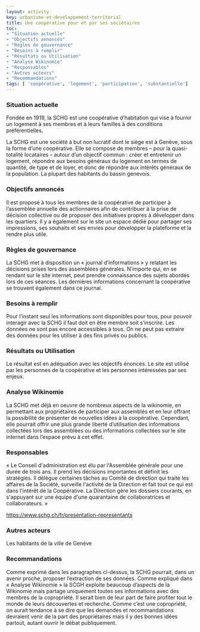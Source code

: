 ```yaml
---
layout: activity
key: urbanisme-et-developpement-territorial
title: Une coopérative pour et par ses sociétaires
toc:
- "Situation actuelle"
- "Objectifs annoncés"
- "Règles de gouvernance"
- "Besoins à remplir"
- "Résultats ou Utilisation"
- "Analyse Wikinomie"
- "Responsables"
- "Autres acteurs"
- "Recommandations"
tags: [ 'coopérative', 'logement', 'participation', 'substantielle']
---
```


### Situation actuelle

Fondée en 1919, la SCHG est une coopérative d’habitation qui vise à fournir un logement à ses membres et à leurs familles à des conditions préférentielles.

La SCHG est une société à but non lucratif dont le siège est à Genève, sous la forme d’une coopérative. Elle se compose de membres – pour la quasi-totalité locataires – autour d’un objectif commun : créer et entretenir un logement, répondre aux besoins généraux du logement en termes de quantité, de type et de loyer, et donc de répondre aux intérêts généraux de la population. La plupart des habitants du bassin genevois.


### Objectifs annoncés

Il est proposé à tous les membres de la coopérative de participer à l’assemblée annuelle des actionnaires afin de contribuer à la prise de décision collective ou de proposer des initiatives propres à développer dans les quartiers.
Il y a également sur le site un espace dédié pour partager ses impressions, ses souhaits et ses envies pour développer la plateforme et la rendre plus utile.


### Règles de gouvernance

La SCHG met à disposition un « journal d’informations » y relatant les décisions prises lors des assemblées générales. N’importe qui, en se rendant sur le site internet, peut prendre connaissance des sujets abordés lors de ces séances. Les dernières informations concernant la coopérative se trouvent également dans ce journal.


### Besoins à remplir

Pour l’instant seul les informations sont disponibles pour tous, pour pouvoir interagir avec la SCHG il faut doit en être membre soit s’inscrire. Les données ne sont pas encore accessibles à tous. On ne peut pas extraire des données pour les utiliser à des fins privés ou publics.


### Résultats ou Utilisation

Le résultat est en adéquation avec les objectifs énoncés. Le site est utilisé par les personnes de la coopérative et les personnes intéressées par ses enjeux.


### Analyse Wikinomie

La SCHG met déjà en oeuvre de nombreux aspects de la wikinomie, en permettant aux propriétaires de participer aux assemblés et en leur offrant la possibilité de présenter de nouvelles idées à la coopérative. Cependant, elle pourrait offrir une plus grande liberté d’utilisation des informations collectées lors des assemblées ou des informations collectées sur le site internet dans l’espace prévu à cet effet.


### Responsables

« Le Conseil d'administration est élu par l'Assemblée générale pour une durée de trois ans. Il prend les décisions importantes et définit les stratégies. Il délègue certaines tâches au Comité de direction qui traite les affaires de la Société, surveille l'activité de la Direction et fait tout ce qui est dans l'intérêt de la Coopérative. La Direction gère les dossiers courants, en s'appuyant sur une équipe d'une quarantaine de collaboratrices et collaborateurs. » 

https://www.schg.ch/fr/presentation-representants


### Autres acteurs

Les habitants de la ville de Genève


### Recommandations

Comme exprimé dans les paragraphes ci-dessus, la SCHG pourrait, dans un avenir proche, proposer l’extraction de ses données. Comme expliqué dans « Analyse Wikinomie » la SCGH exploite beaucoup d’aspects de la Wikinomie mais partage uniquement toutes ses informations avec des membres de la copropriété. Il serait bien de leur part de faire profiter tout le monde de leurs découvertes et recherche. Comme c’est une copropriété, on aurait tendance à se dire que les demandes et recommandations devraient venir de la part des propriétaires mais il y des bonnes idées partout, autant ouvrir le débat publiquement.